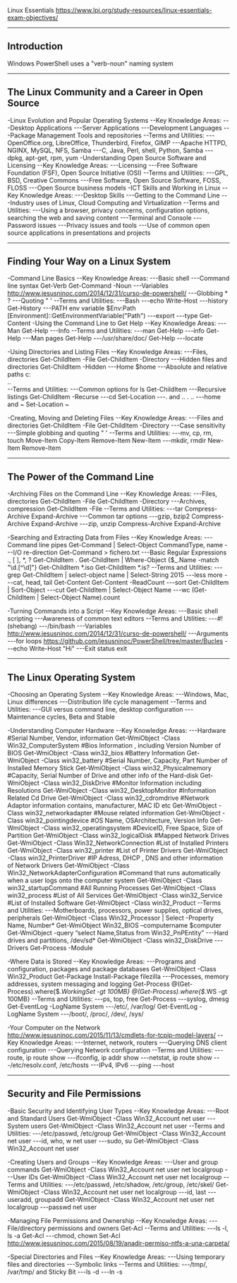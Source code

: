 ﻿Linux Essentials
https://www.lpi.org/study-resources/linux-essentials-exam-objectives/

---------------------------------------------------
Introduction
---------------------------------------------------
Windows PowerShell uses a "verb-noun" naming system

---------------------------------------------------
The Linux Community and a Career in Open Source
---------------------------------------------------
-Linux Evolution and Popular Operating Systems
--Key Knowledge Areas:
---Desktop Applications
---Server Applications
---Development Languages
---Package Management Tools and repositories
--Terms and Utilities:
---OpenOffice.org, LibreOffice, Thunderbird, Firefox, GIMP
---Apache HTTPD, NGINX, MySQL, NFS, Samba
---C, Java, Perl, shell, Python, Samba
---dpkg, apt-get, rpm, yum
-Understanding Open Source Software and Licensing
--Key Knowledge Areas:
---Licensing
---Free Software Foundation (FSF), Open Source Initiative (OSI)
--Terms and Utilities:
---GPL, BSD, Creative Commons
---Free Software, Open Source Software, FOSS, FLOSS
---Open Source business models
-ICT Skills and Working in Linux
--Key Knowledge Areas:
---Desktop Skills
---Getting to the Command Line
---Industry uses of Linux, Cloud Computing and Virtualization
--Terms and Utilities:
---Using a browser, privacy concerns, configuration options, searching the web and saving content
---Terminal and Console
---Password issues
---Privacy issues and tools
---Use of common open source applications in presentations and projects

---------------------------------------------------
Finding Your Way on a Linux System
---------------------------------------------------
-Command Line Basics
--Key Knowledge Areas:
---Basic shell
---Command line syntax
Get-Verb
Get-Command -Noun
---Variables
http://www.jesusninoc.com/2014/12/31/curso-de-powershell/
---Globbing
*
?
---Quoting
"
'
--Terms and Utilities:
---Bash
---echo
Write-Host
---history
Get-History
---PATH env variable
$Env:Path
[Environment]::GetEnvironmentVariable("Path")
---export
---type
Get-Content
-Using the Command Line to Get Help
--Key Knowledge Areas:
---Man
Get-Help
---Info
--Terms and Utilities:
---man
Get-Help
---info
Get-Help
---Man pages
Get-Help
---/usr/share/doc/
Get-Help
---locate

-Using Directories and Listing Files
--Key Knowledge Areas:
---Files, directories
Get-ChildItem -File
Get-ChildItem -Directory
---Hidden files and directories
Get-ChildItem -Hidden
---Home
$home
---Absolute and relative paths
c:\
..\
--Terms and Utilities:
---Common options for ls
Get-ChildItem
---Recursive listings
Get-ChildItem -Recurse
---cd
Set-Location
---. and ..
.
..
---home and ~
Set-Location ~

-Creating, Moving and Deleting Files
--Key Knowledge Areas:
---Files and directories
Get-ChildItem -File
Get-ChildItem -Directory
---Case sensitivity
---Simple globbing and quoting
"
'
--Terms and Utilities:
---mv, cp, rm, touch
Move-Item
Copy-Item
Remove-Item
New-Item
---mkdir, rmdir
New-Item
Remove-Item

---------------------------------------------------
The Power of the Command Line
---------------------------------------------------
-Archiving Files on the Command Line
--Key Knowledge Areas:
---Files, directories
Get-ChildItem -File
Get-ChildItem -Directory
---Archives, compression
Get-ChildItem -File
--Terms and Utilities:
---tar
Compress-Archive
Expand-Archive
---Common tar options
---gzip, bzip2
Compress-Archive
Expand-Archive
---zip, unzip
Compress-Archive
Expand-Archive

-Searching and Extracting Data from Files
--Key Knowledge Areas:
---Command line pipes
Get-Command | Select-Object CommandType, name
---I/O re-direction
Get-Command > fichero.txt
---Basic Regular Expressions ., [  ], *, ?
Get-ChildItem .
Get-ChildItem | Where-Object {$_.Name -match "\d\.[^\d]"}
Get-ChildItem *.iso
Get-ChildItem *.is?
--Terms and Utilities:
---grep
Get-ChildItem | select-object name | Select-String 2015
---less
more
---cat, head, tail
Get-Content
Get-Content -ReadCount
---sort
Get-ChildItem | Sort-Object
---cut
Get-ChildItem | Select-Object Name
---wc
(Get-ChildItem | Select-Object Name).count

-Turning Commands into a Script
--Key Knowledge Areas:
---Basic shell scripting
---Awareness of common text editors
--Terms and Utilities:
---#! (shebang)
---/bin/bash
---Variables
http://www.jesusninoc.com/2014/12/31/curso-de-powershell/
---Arguments
---for loops
https://github.com/jesusninoc/PowerShell/tree/master/Bucles
---echo
Write-Host "Hi"
---Exit status
exit

---------------------------------------------------
The Linux Operating System
---------------------------------------------------
-Choosing an Operating System
--Key Knowledge Areas:
---Windows, Mac, Linux differences
---Distribution life cycle management
--Terms and Utilities:
---GUI versus command line, desktop configuration
---Maintenance cycles, Beta and Stable

-Understanding Computer Hardware
--Key Knowledge Areas:
---Hardware
#Serial Number, Vendor, information
Get-WmiObject -Class Win32_ComputerSystem
#Bios Information , including Version Number of BIOS
Get-WmiObject -Class win32_bios
#Battery Information
Get-WmiObject -Class win32_battery
#Serial Number, Capacity, Part Number of Installed Memory Stick
Get-WmiObject -Class win32_Physicalmemory
#Capacity, Serial Number of Drive and other info of the Hard-disk
Get-WmiObject -Class win32_DiskDrive
#Monitor Information including Resolutions
Get-WmiObject -Class win32_DesktopMonitor
#Information Related Cd Drive
Get-WmiObject -Class win32_cdromdrive
#Network Adaptor information contains, manufacturer, MAC ID etc
Get-WmiObject -Class win32_networkadapter
#Mouse related information
Get-WmiObject -Class win32_pointingdevice
#OS Name, OSArchitecture, Version Info
Get-WmiObject -Class win32_operatingsystem
#DeviceID, Free Space, Size of Partition
Get-WmiObject -Class win32_logicalDisk
#Mapped Network Drives
Get-WmiObject -Class Win32_NetworkConnection
#List of Installed Printers
Get-WmiObject -Class win32_printer
#List of Printer Drivers
Get-WmiObject -Class win32_PrinterDriver
#IP Adress, DHCP , DNS and other information of Network Drivers
Get-WmiObject -Class Win32_NetworkAdapterConfiguration
#Command that runs automatically when a user logs onto the computer system
Get-WmiObject -Class win32_startupCommand
#All Running Processes
Get-WmiObject -Class win32_process
#List of All Services
Get-WmiObject -Class win32_Service
#List of Installed Software
Get-WmiObject -Class win32_Product
--Terms and Utilities:
---Motherboards, processors, power supplies, optical drives, peripherals
Get-WmiObject -Class Win32_Processor | Select -Property Name, Number*
Get-WmiObject Win32_BIOS –computername $computer
Get-WmiObject -query “select Name,Status from Win32_PnPEntity”
---Hard drives and partitions, /dev/sd*
Get-WmiObject -Class win32_DiskDrive
---Drivers
Get-Process -Module

-Where Data is Stored
--Key Knowledge Areas:
---Programs and configuration, packages and package databases
Get-WmiObject -Class Win32_Product
Get-Package
Install-Package filezilla
---Processes, memory addresses, system messaging and logging
Get-Process
@(Get-Process).where{$_.WorkingSet -gt 100MB}
@(Get-Process).where{$_.WS -gt 100MB}
--Terms and Utilities:
---ps, top, free
Get-Process
---syslog, dmesg
Get-EventLog -LogName System
---/etc/, /var/log/
Get-EventLog -LogName System
---/boot/, /proc/, /dev/, /sys/

-Your Computer on the Network
http://www.jesusninoc.com/2015/11/13/cmdlets-for-tcpip-model-layers/
--Key Knowledge Areas:
---Internet, network, routers
---Querying DNS client configuration
---Querying Network configuration
--Terms and Utilities:
---route, ip route show
---ifconfig, ip addr show
---netstat, ip route show
---/etc/resolv.conf, /etc/hosts
---IPv4, IPv6
---ping
---host

---------------------------------------------------
Security and File Permissions
---------------------------------------------------
-Basic Security and Identifying User Types
--Key Knowledge Areas:
---Root and Standard Users
Get-WmiObject -Class Win32_Account
net user
---System users
Get-WmiObject -Class Win32_Account
net user
--Terms and Utilities:
---/etc/passwd, /etc/group
Get-WmiObject -Class Win32_Account
net user
---id, who, w
net user
---sudo, su
Get-WmiObject -Class Win32_Account
net user

-Creating Users and Groups
--Key Knowledge Areas:
---User and group commands
Get-WmiObject -Class Win32_Account
net user
net localgroup
---User IDs
Get-WmiObject -Class Win32_Account
net user
net localgroup
--Terms and Utilities:
---/etc/passwd, /etc/shadow, /etc/group, /etc/skel/
Get-WmiObject -Class Win32_Account
net user
net localgroup
---id, last
---useradd, groupadd
Get-WmiObject -Class Win32_Account
net user
net localgroup
---passwd
net user

-Managing File Permissions and Ownership
--Key Knowledge Areas:
---File/directory permissions and owners
Get-Acl
--Terms and Utilities:
---ls -l, ls -a
Get-Acl
---chmod, chown
Set-Acl
http://www.jesusninoc.com/2015/08/19/anadir-permiso-ntfs-a-una-carpeta/

-Special Directories and Files
--Key Knowledge Areas:
---Using temporary files and directories
---Symbolic links
--Terms and Utilities:
---/tmp/, /var/tmp/ and Sticky Bit
---ls -d
---ln -s